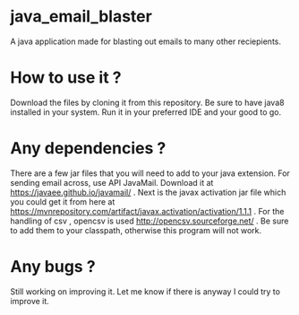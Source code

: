 # java_email_blaster
A java application made for blasting out emails to many other reciepients. 

# How to use it ?

Download the files by cloning it from this repository. Be sure to have java8 installed in your system. Run it in your preferred IDE and your good to go.


# Any dependencies ?

There are a few jar files that you will need to add to your java extension. For sending email across, use API JavaMail. Download it
at https://javaee.github.io/javamail/  . Next is the javax activation jar file which you could get it from here at https://mvnrepository.com/artifact/javax.activation/activation/1.1.1 .  For the handling of csv , opencsv is used http://opencsv.sourceforge.net/ . Be sure to add them to your classpath, otherwise this program will not work.


# Any bugs ?

Still working on improving it. Let me know if there is anyway I could try to improve it. 
